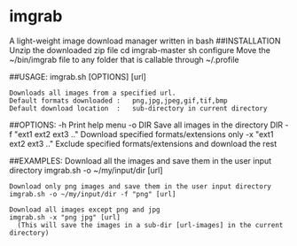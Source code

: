 # imgrab
A light-weight image download manager written in bash
##INSTALLATION
    Unzip the downloaded zip file
    cd imgrab-master
    sh configure
Move the ~/bin/imgrab file to any folder that is callable through ~/.profile

##USAGE:
    imgrab.sh [OPTIONS] [url]

	Downloads all images from a specified url.
	Default formats downloaded :   png,jpg,jpeg,gif,tif,bmp
	Default download location  :   sub-directory in current directory

##OPTIONS:
    -h                             Print help menu
  	-o DIR                         Save all images in the directory DIR
  	-f "ext1 ext2 ext3 .."         Download specified formats/extensions only
  	-x "ext1 ext2 ext3 .."         Exclude specified formats/extensions and download the rest
  
##EXAMPLES:
    Download all the images and save them in the user input directory
    imgrab.sh -o ~/my/input/dir [url]

    Download only png images and save them in the user input directory
    imgrab.sh -o ~/my/input/dir -f "png" [url]

    Download all images except png and jpg
    imgrab.sh -x "png jpg" [url]
	  (This will save the images in a sub-dir [url-images] in the current directory)
 

